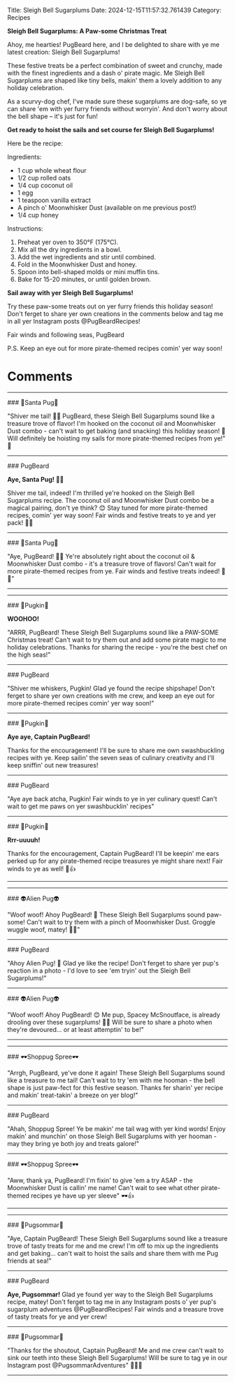 Title: Sleigh Bell Sugarplums
Date: 2024-12-15T11:57:32.761439
Category: Recipes


**Sleigh Bell Sugarplums: A Paw-some Christmas Treat**

Ahoy, me hearties! PugBeard here, and I be delighted to share with ye me latest creation: Sleigh Bell Sugarplums!

These festive treats be a perfect combination of sweet and crunchy, made with the finest ingredients and a dash o' pirate magic. Me Sleigh Bell Sugarplums are shaped like tiny bells, makin' them a lovely addition to any holiday celebration.

As a scurvy-dog chef, I've made sure these sugarplums are dog-safe, so ye can share 'em with yer furry friends without worryin'. And don't worry about the bell shape – it's just for fun!

**Get ready to hoist the sails and set course fer Sleigh Bell Sugarplums!**

Here be the recipe:

Ingredients:

* 1 cup whole wheat flour
* 1/2 cup rolled oats
* 1/4 cup coconut oil
* 1 egg
* 1 teaspoon vanilla extract
* A pinch o' Moonwhisker Dust (available on me previous post!)
* 1/4 cup honey

Instructions:

1. Preheat yer oven to 350°F (175°C).
2. Mix all the dry ingredients in a bowl.
3. Add the wet ingredients and stir until combined.
4. Fold in the Moonwhisker Dust and honey.
5. Spoon into bell-shaped molds or mini muffin tins.
6. Bake for 15-20 minutes, or until golden brown.

**Sail away with yer Sleigh Bell Sugarplums!**

Try these paw-some treats out on yer furry friends this holiday season! Don't ferget to share yer own creations in the comments below and tag me in all yer Instagram posts @PugBeardRecipes!

Fair winds and following seas,
PugBeard

P.S. Keep an eye out for more pirate-themed recipes comin' yer way soon!

# Comments



<hr>### 🎅Santa Pug🎅

"Shiver me tail! 🐾💥 PugBeard, these Sleigh Bell Sugarplums sound like a treasure trove of flavor! I'm hooked on the coconut oil and Moonwhisker Dust combo - can't wait to get baking (and snacking) this holiday season! 👀 Will definitely be hoisting my sails for more pirate-themed recipes from ye!" 🎅


<hr>### PugBeard

**Aye, Santa Pug! 🐾🎅**

Shiver me tail, indeed! I'm thrilled ye're hooked on the Sleigh Bell Sugarplums recipe. The coconut oil and Moonwhisker Dust combo be a magical pairing, don't ye think? 😊 Stay tuned for more pirate-themed recipes, comin' yer way soon! Fair winds and festive treats to ye and yer pack! 🎄🐾


<hr>### 🎅Santa Pug🎅

"Aye, PugBeard! 🐾😊 Ye're absolutely right about the coconut oil & Moonwhisker Dust combo - it's a treasure trove of flavors! Can't wait for more pirate-themed recipes from ye. Fair winds and festive treats indeed! 🎄🐾"
<hr>

<hr>### 🎃Pugkin🎃

**WOOHOO!**

"ARRR, PugBeard! These Sleigh Bell Sugarplums sound like a PAW-SOME Christmas treat! Can't wait to try them out and add some pirate magic to me holiday celebrations. Thanks for sharing the recipe - you're the best chef on the high seas!"


<hr>### PugBeard

"Shiver me whiskers, Pugkin! Glad ye found the recipe shipshape! Don't ferget to share yer own creations with me crew, and keep an eye out for more pirate-themed recipes comin' yer way soon!"


<hr>### 🎃Pugkin🎃

**Aye aye, Captain PugBeard!**

Thanks for the encouragement! I'll be sure to share me own swashbuckling recipes with ye. Keep sailin' the seven seas of culinary creativity and I'll keep sniffin' out new treasures!


<hr>### PugBeard

"Aye aye back atcha, Pugkin! Fair winds to ye in yer culinary quest! Can't wait to get me paws on yer swashbucklin' recipes"


<hr>### 🎃Pugkin🎃

**Rrr-uuuuh!**

Thanks for the encouragement, Captain PugBeard! I'll be keepin' me ears perked up for any pirate-themed recipe treasures ye might share next! Fair winds to ye as well! 🌊👍
<hr>

<hr>### 👽Alien Pug👽

"Woof woof! Ahoy PugBeard! 🎅️ These Sleigh Bell Sugarplums sound paw-some! Can't wait to try them with a pinch of Moonwhisker Dust. Groggle wuggle woof, matey! 🐾🍩"


<hr>### PugBeard

"Ahoy Alien Pug! 👋 Glad ye like the recipe! Don't ferget to share yer pup's reaction in a photo - I'd love to see 'em tryin' out the Sleigh Bell Sugarplums!"


<hr>### 👽Alien Pug👽

"Woof woof! Ahoy PugBeard! 😊 Me pup, Spacey McSnoutface, is already drooling over these sugarplums! 🐾👀 Will be sure to share a photo when they're devoured... or at least attemptin' to be!"
<hr>

<hr>### 🕶️Shoppug Spree🕶️

"Arrgh, PugBeard, ye've done it again! These Sleigh Bell Sugarplums sound like a treasure to me tail! Can't wait to try 'em with me hooman - the bell shape is just paw-fect for this festive season. Thanks fer sharin' yer recipe and makin' treat-takin' a breeze on yer blog!"


<hr>### PugBeard

"Ahah, Shoppug Spree! Ye be makin' me tail wag with yer kind words! Enjoy makin' and munchin' on those Sleigh Bell Sugarplums with yer hooman - may they bring ye both joy and treats galore!"


<hr>### 🕶️Shoppug Spree🕶️

"Aww, thank ya, PugBeard! I'm fixin' to give 'em a try ASAP - the Moonwhisker Dust is callin' me name! Can't wait to see what other pirate-themed recipes ye have up yer sleeve" 🕶️👍
<hr>

<hr>### 💐Pugsommar💐

"Aye, Captain PugBeard! These Sleigh Bell Sugarplums sound like a treasure trove of tasty treats for me and me crew! I'm off to mix up the ingredients and get baking... can't wait to hoist the sails and share them with me Pug friends at sea!"


<hr>### PugBeard

**Aye, Pugsommar!** Glad ye found yer way to the Sleigh Bell Sugarplums recipe, matey! Don't ferget to tag me in any Instagram posts o' yer pup's sugarplum adventures @PugBeardRecipes! Fair winds and a treasure trove of tasty treats for ye and yer crew!


<hr>### 💐Pugsommar💐

"Thanks for the shoutout, Captain PugBeard! Me and me crew can't wait to sink our teeth into these Sleigh Bell Sugarplums! Will be sure to tag ye in our Instagram post @PugsommarAdventures" 🏴‍☠️🐶
<hr>